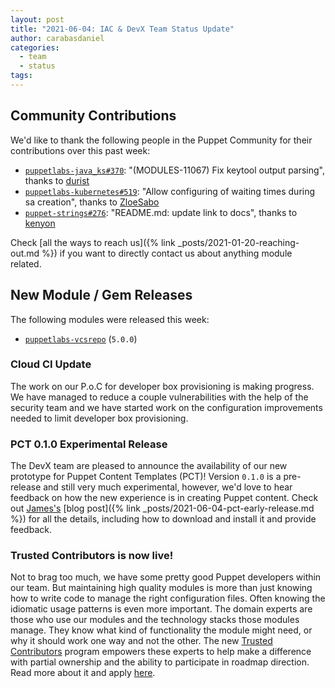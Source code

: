 ```yaml
---
layout: post
title: "2021-06-04: IAC & DevX Team Status Update"
author: carabasdaniel
categories:
  - team
  - status
tags:
---
```


## Community Contributions

We'd like to thank the following people in the Puppet Community for their contributions over this past week:

- [`puppetlabs-java_ks#370`][puppetlabs-java_ks-pr-370]: "(MODULES-11067) Fix keytool output parsing", thanks to [durist][durist]
- [`puppetlabs-kubernetes#519`][puppetlabs-kubernetes-pr-519]: "Allow configuring of waiting times during sa creation", thanks to [ZloeSabo][ZloeSabo]
- [`puppet-strings#276`][puppet-strings-pr-276]: "README.md: update link to docs", thanks to [kenyon][kenyon]

Check [all the ways to reach us]({% link _posts/2021-01-20-reaching-out.md %}) if you want to directly contact us about anything module related.

## New Module / Gem Releases

The following modules were released this week:

- [`puppetlabs-vcsrepo`][puppetlabs-vcsrepo] (`5.0.0`)

  [puppetlabs-vcsrepo]: https://github.com/puppetlabs/puppetlabs-vcsrepo
  [puppetlabs-java_ks-pr-370]: https://github.com/puppetlabs/puppetlabs-java_ks/pull/370
  [durist]: https://github.com/durist
  [puppetlabs-kubernetes-pr-519]: https://github.com/puppetlabs/puppetlabs-kubernetes/pull/519
  [ZloeSabo]: https://github.com/ZloeSabo
  [puppet-strings-pr-276]: https://github.com/puppetlabs/puppet-strings/pull/276
  [kenyon]: https://github.com/kenyon

### Cloud CI Update
The work on our P.o.C for developer box provisioning is making progress. We have managed to reduce a couple vulnerabilities with the help of the security team and we have started work on the configuration improvements needed to limit developer box provisioning.

### PCT 0.1.0 Experimental Release
The DevX team are pleased to announce the availability of our new prototype for Puppet Content Templates (PCT)!
Version `0.1.0` is a pre-release and still very much experimental, however, we'd love to hear feedback on how the new experience is in creating Puppet content.
Check out [James's][James] [blog post]({% link _posts/2021-06-04-pct-early-release.md %}) for all the details, including how to download and install it and provide feedback.

### Trusted Contributors is now live!
Not to brag too much, we have some pretty good Puppet developers within our team. But maintaining high quality modules is more than just knowing how to write code to manage the right configuration files. Often knowing the idiomatic usage patterns is even more important.
The domain experts are those who use our modules and the technology stacks those modules manage. They know what kind of functionality the module might need, or why it should work one way and not the other. The new [Trusted Contributors](https://puppet.com/ecosystem/trusted-contributors/) program empowers these experts to help make a difference with partial ownership and the ability to participate in roadmap direction. Read more about it and apply [here](https://puppet.com/ecosystem/trusted-contributors/).

  [Adrian]:             https://github.com/adrianiurca
  [Ben]:                https://github.com/binford2k
  [Ciaran]:             https://github.com/sanfrancrisko
  [Daiana]:             https://github.com/daianamezdrea
  [Danny]:              https://github.com/carabasdaniel
  [DavidArmstrong]:     https://github.com/da-ar
  [DavidSchmitt]:       https://github.com/DavidS
  [DavidSwan]:          https://github.com/david22swan
  [Disha]:              https://github.com/Disha-maker
  [James]:              https://github.com/jpogran
  [Lore]:               https://github.com/lionce
  [Michael]:            https://github.com/michaeltlombardi
  [Paula]:              https://github.com/pmcmaw
  [Sheena]:             https://github.com/sheenaajay
  [Supported Modules]:  https://puppetlabs.github.io/iac/modules/
  [Tools]:              https://puppetlabs.github.io/iac/tools/
